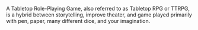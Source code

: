 A Tabletop Role-Playing Game, also referred to as Tabletop RPG or TTRPG, is a hybrid between storytelling, improve theater, and game played primarily with pen, paper, many different dice, and your imagination.